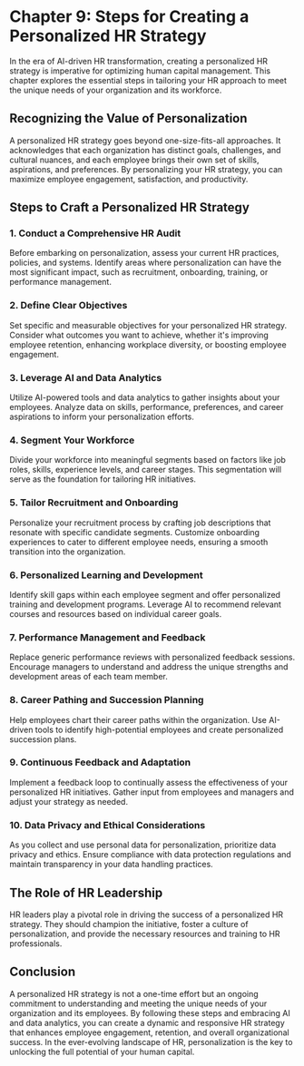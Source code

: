 Chapter 9: Steps for Creating a Personalized HR Strategy
========================================================

In the era of AI-driven HR transformation, creating a personalized HR strategy is imperative for optimizing human capital management. This chapter explores the essential steps in tailoring your HR approach to meet the unique needs of your organization and its workforce.

Recognizing the Value of Personalization
----------------------------------------

A personalized HR strategy goes beyond one-size-fits-all approaches. It acknowledges that each organization has distinct goals, challenges, and cultural nuances, and each employee brings their own set of skills, aspirations, and preferences. By personalizing your HR strategy, you can maximize employee engagement, satisfaction, and productivity.

**Steps to Craft a Personalized HR Strategy**
---------------------------------------------

### 1. **Conduct a Comprehensive HR Audit**

Before embarking on personalization, assess your current HR practices, policies, and systems. Identify areas where personalization can have the most significant impact, such as recruitment, onboarding, training, or performance management.

### 2. **Define Clear Objectives**

Set specific and measurable objectives for your personalized HR strategy. Consider what outcomes you want to achieve, whether it's improving employee retention, enhancing workplace diversity, or boosting employee engagement.

### 3. **Leverage AI and Data Analytics**

Utilize AI-powered tools and data analytics to gather insights about your employees. Analyze data on skills, performance, preferences, and career aspirations to inform your personalization efforts.

### 4. **Segment Your Workforce**

Divide your workforce into meaningful segments based on factors like job roles, skills, experience levels, and career stages. This segmentation will serve as the foundation for tailoring HR initiatives.

### 5. **Tailor Recruitment and Onboarding**

Personalize your recruitment process by crafting job descriptions that resonate with specific candidate segments. Customize onboarding experiences to cater to different employee needs, ensuring a smooth transition into the organization.

### 6. **Personalized Learning and Development**

Identify skill gaps within each employee segment and offer personalized training and development programs. Leverage AI to recommend relevant courses and resources based on individual career goals.

### 7. **Performance Management and Feedback**

Replace generic performance reviews with personalized feedback sessions. Encourage managers to understand and address the unique strengths and development areas of each team member.

### 8. **Career Pathing and Succession Planning**

Help employees chart their career paths within the organization. Use AI-driven tools to identify high-potential employees and create personalized succession plans.

### 9. **Continuous Feedback and Adaptation**

Implement a feedback loop to continually assess the effectiveness of your personalized HR initiatives. Gather input from employees and managers and adjust your strategy as needed.

### 10. **Data Privacy and Ethical Considerations**

As you collect and use personal data for personalization, prioritize data privacy and ethics. Ensure compliance with data protection regulations and maintain transparency in your data handling practices.

The Role of HR Leadership
-------------------------

HR leaders play a pivotal role in driving the success of a personalized HR strategy. They should champion the initiative, foster a culture of personalization, and provide the necessary resources and training to HR professionals.

Conclusion
----------

A personalized HR strategy is not a one-time effort but an ongoing commitment to understanding and meeting the unique needs of your organization and its employees. By following these steps and embracing AI and data analytics, you can create a dynamic and responsive HR strategy that enhances employee engagement, retention, and overall organizational success. In the ever-evolving landscape of HR, personalization is the key to unlocking the full potential of your human capital.
